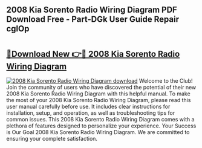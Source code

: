 ## 2008 Kia Sorento Radio Wiring Diagram PDF Download Free - Part-DGk User Guide Repair cglOp

# <h2><a href="http://dfk88a3.blite.top/?on=2008+Kia+Sorento+Radio+Wiring+Diagram">🔗Download New 👉🔴 2008 Kia Sorento Radio Wiring Diagram</a></h2>

[![2008 Kia Sorento Radio Wiring Diagram download](https://i.imgur.com/lujVjoI.png)](http://dfk88a3.blite.top/?on=2008+Kia+Sorento+Radio+Wiring+Diagram)
Welcome to the Club! Join the community of users who have discovered the potential of their new 2008 Kia Sorento Radio Wiring Diagram with this helpful manual. To make the most of your 2008 Kia Sorento Radio Wiring Diagram, please read this user manual carefully before use. It includes clear instructions for installation, setup, and operation, as well as troubleshooting tips for common issues. This 2008 Kia Sorento Radio Wiring Diagram comes with a plethora of features designed to personalize your experience. Your Success is Our Goal 2008 Kia Sorento Radio Wiring Diagram. We are committed to ensuring your complete satisfaction.
